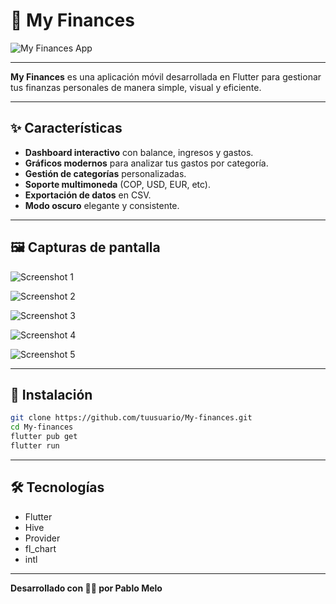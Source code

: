 # 💸 My Finances

![My Finances App](https://res.cloudinary.com/panmecar/image/upload/v1752268085/preview_my_finances_har3jm.png)

---

**My Finances** es una aplicación móvil desarrollada en Flutter para gestionar tus finanzas personales de manera simple, visual y eficiente.

---

## ✨ Características

- **Dashboard interactivo** con balance, ingresos y gastos.
- **Gráficos modernos** para analizar tus gastos por categoría.
- **Gestión de categorías** personalizadas.
- **Soporte multimoneda** (COP, USD, EUR, etc).
- **Exportación de datos** en CSV.
- **Modo oscuro** elegante y consistente.

---

## 🖼️ Capturas de pantalla

![Screenshot 1](https://res.cloudinary.com/panmecar/image/upload/v1752267740/Simulator_Screenshot_-_iPhone_16_Plus_-_2025-07-11_at_15.58.28_skoots.png)

![Screenshot 2](https://res.cloudinary.com/panmecar/image/upload/v1752267739/Simulator_Screenshot_-_iPhone_16_Plus_-_2025-07-11_at_16.01.20_s5qp9s.png)

![Screenshot 3](https://res.cloudinary.com/panmecar/image/upload/v1752267739/Simulator_Screenshot_-_iPhone_16_Plus_-_2025-07-11_at_16.00.47_rtstly.png)

![Screenshot 4](https://res.cloudinary.com/panmecar/image/upload/v1752267738/Simulator_Screenshot_-_iPhone_16_Plus_-_2025-07-11_at_16.01.32_wiostg.png)

![Screenshot 5](https://res.cloudinary.com/panmecar/image/upload/v1752267739/Simulator_Screenshot_-_iPhone_16_Plus_-_2025-07-11_at_15.58.37_uoebhq.png)

---

## 🚀 Instalación

```bash
git clone https://github.com/tuusuario/My-finances.git
cd My-finances
flutter pub get
flutter run
```

---

## 🛠️ Tecnologías

- Flutter
- Hive
- Provider
- fl_chart
- intl

---

**Desarrollado con 💙💙 por Pablo Melo**
